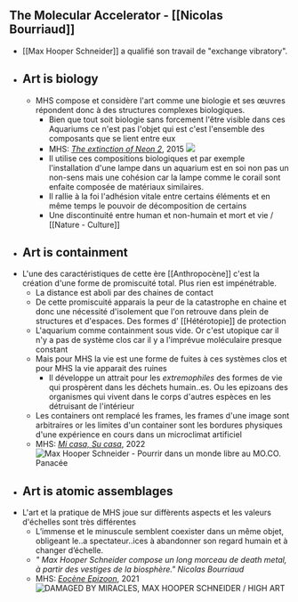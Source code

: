## The Molecular Accelerator - [[Nicolas Bourriaud]]
- [[Max Hooper Schneider]] a qualifié son travail de "exchange vibratory".
- ## Art is biology
	- MHS compose et considère l'art comme une biologie et ses œuvres répondent donc à des structures complexes biologiques.
		- Bien que tout soit biologie sans forcement l'être visible dans ces Aquariums ce n'est pas l'objet qui est c'est l'ensemble des composants que se lient entre eux
		- MHS: [*The extinction of Neon 2*](https://highart.fr/exhibitions/max-hooper-schneider/), 2015 ![](https://highart.fr/wp-content/uploads/2015/09/HA-MHS-NTOVS-PRESS-5.jpg)
		- Il utilise ces compositions biologiques et par exemple l'installation d'une lampe dans un aquarium est en soi non pas un non-sens mais une cohésion car la lampe comme le corail sont enfaite composée de matériaux similaires.
		- Il rallie à la foi l'adhésion vitale entre certains éléments et en même temps le pouvoir de décomposition de certains
		- Une discontinuité entre human et non-humain et mort et vie / [[Nature - Culture]]
- ## Art is containment
- L'une des caractéristiques de cette ère [[Anthropocène]] c'est la création d'une forme de promiscuité total. Plus rien est impénétrable.
	- La distance est aboli par des chaines de contact
	- De cette promiscuité apparais la peur de la catastrophe en chaine et donc une nécessité d'isolement que l'on retrouve dans plein de structures et d'espaces. Des formes d' [[Hétérotopie]] de protection
	- L'aquarium comme containment sous vide. Or c'est utopique car il n'y a pas de système clos car il y a l'imprévue moléculaire presque constant
	- Mais pour MHS la vie est une forme de fuites à ces systèmes clos et pour MHS la vie apparait des ruines
		- Il développe un attrait pour les *extremophiles* des formes de vie qui prospèrent dans les déchets humain..es. Ou les epizoans des organismes qui vivent dans le corps d'autres espèces en les détruisant de l'intérieur
	- Les containers ont remplacé les frames, les frames d'une image sont arbitraires or les limites d'un container sont les bordures physiques d'une expérience en cours dans un microclimat artificiel
	- MHS: [*Mi casa, Su casa*](https://www.enrevenantdelexpo.com/2022/02/11/max-hooper-schneider-pourrir-dans-un-monde-libre-moco-panacee/), 2022 ![Max Hooper Schneider - Pourrir dans un monde libre au MO.CO. Panacée](https://i0.wp.com/www.enrevenantdelexpo.com/wp-content/uploads/2022/02/Max-Hooper-Schneider-Mi-Casa-Su-Casa-Victorias-House-2022-Pourrir-dans-un-monde-libre-au-MOCO-Panacee-05-855x1024.jpg?ssl=1)
- ## Art is atomic assemblages
- L'art et la pratique de MHS joue sur diffèrents aspects et les valeurs d'échelles sont très différentes
	- L’immense et le minuscule semblent coexister dans un même objet, obligeant le..a spectateur..ices à abandonner son regard humain et à changer d’échelle.
	- *" Max Hooper Schneider compose un long morceau de death metal, à partir des vestiges de la biosphère." Nicolas Bourriaud*
	- MHS: [*Eocène Epizoon*](https://www.enrevenantdelexpo.com/2022/02/11/max-hooper-schneider-pourrir-dans-un-monde-libre-moco-panacee/), 2021 ![DAMAGED BY MIRACLES, MAX HOOPER SCHNEIDER / HIGH ART](https://highart.fr/wp-content/uploads/2021/08/HA-MHS-DAMAGED-BY-MIRACLES-WEB-3-1-scaled.jpg)